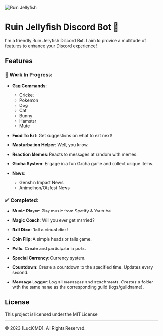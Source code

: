 ![Ruin Jellyfish](./art/RuinJellyfish.png)

# Ruin Jellyfish Discord Bot 🌌

I'm a friendly Ruin Jellyfish Discord Bot. I aim to provide a multitude of features to enhance your Discord experience!

## Features

### 🚧 Work In Progress:

- **Gag Commands**: 
  - Cricket
  - Pokemon
  - Dog
  - Cat
  - Bunny
  - Hamster
  - Mute
  
- **Food To Eat**: Get suggestions on what to eat next!
  
- **Masturbation Helper**: Well, you know.
  
- **Reaction Memes**: Reacts to messages at random with memes.
  
- **Gacha System**: Engage in a fun Gacha game and collect unique items.
  
- **News**:
  - Genshin Impact News
  - Animethon/Otafest News

### ✅ Completed:

- **Music Player**: Play music from Spotify & Youtube.

- **Magic Conch**: Will you ever get married?
  
- **Roll Dice**: Roll a virtual dice!
  
- **Coin Flip**: A simple heads or tails game.
  
- **Polls**: Create and participate in polls.
  
- **Special Currency**: Currency system.

- **Countdown**: Create a countdown to the specified time. Updates every second.

- **Message Logger**: Log all messages and attachments. Creates a folder with the same name as the corresponding guild (logs/guildname).

## License

This project is licensed under the MIT License.

---

© 2023 [LuciCMD]. All Rights Reserved.
